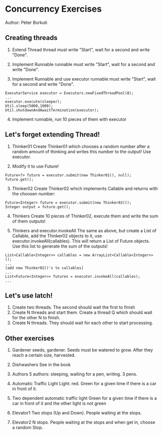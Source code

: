 Concurrency Exercises
=====================

Author: Péter Borkuti

Creating threads
----------------

1. Extend Thread
   thread must write "Start", wait for a second and write "Done".

2. Implement Runnable
   runnable must write "Start", wait for a second and write "Done".

3. Implement Runnable and use executor
  runnable must write "Start", wait for a second and write "Done".
  ```
  ExecutorService executor = Executors.newFixedThreadPool(8);
  ...
  executor.execute(sleeper);
  Util.sleep(5000,1000);
  Util.shutdownAndAwaitTermination(executor);
  ```

4. Implement runnable, run 10 pieces of them with executor

Let's forget extending Thread!
------------------------------------

1. Thinker01
Create Thinker01 which chooses a random number after a random amount of thinking
and writes this number to the output! Use executor.

2. Modify it to use Future!
  ```
  Future<?> future = executor.submit(new Thinker01(), null);
  future.get();
  ```
3. Thinker02
  Create Thinker02 which implements Callable and returns with the choosen number:
  ```
  Future<Integer> future = executor.submit(new Thinker02());
  Integer output = future.get();
  ```
4. Thinkers
  Create 10 pieces of Thinker02, execute them and write the sum of them outputs!

5. Thinkers and executor.invokeAll
  The same as above, but create a List of Callable, add the Thinker02 objects to it,
  use executor.invokeAll(callables). This will return a List of Future objects.
  Use this list to generate the sum of the outputs!
  ```
  List<Callable<Integer>> callables = new ArrayList<Callable<Integer>>();
  ...
  [add new Thinker02()'s to callables]
  ...
  List<Future<Integer>> futures = executor.invokeAll(callables);
  ...
  ```

Let's use latch!
----------------

1. Create two threads. The second should wait the first to finish
2. Create N threads and start them. Create a thread Q which should wait for the other N to finish.
3. Create N threads. They should wait for each other to start processing.

Other exercises
---------------

1. Gardener
  seeds, gardener. Seeds must be watered to grow. After they reach a certain size, harvested.

2. Dishwashers
  See in the book

3. Authors
  5 authors: sleeping, waiting for a pen, writing. 3 pens.

4. Automatic Traffic Light
  Light: red. Green for a given time if there is a car in front of it.

5. Two dependent automatic traffic light
  Green for a given time if there is a car in front of it and the other light is not green

6. Elevator1
  Two stops (Up and Down). People waiting at the stops.

7. Elevator2
  N stops. People waiting at the stops and when get in, choose a random Stop.

